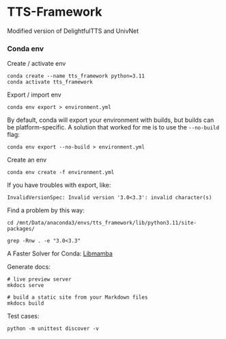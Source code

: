 # TTS-Framework
Modified version of DelightfulTTS and UnivNet

### Conda env

Create / activate env

```
conda create --name tts_framework python=3.11
conda activate tts_framework
```

Export / import env

```
conda env export > environment.yml

```

By default, conda will export your environment with builds, but builds can be platform-specific.
A solution that worked for me is to use the `--no-build` flag:

```
conda env export --no-build > environment.yml
```

Create an env
```
conda env create -f environment.yml
```

If you have troubles with export, like:
```
InvalidVersionSpec: Invalid version '3.0<3.3': invalid character(s)                                                           
```

Find a problem by this way:

```
cd /mnt/Data/anaconda3/envs/tts_framework/lib/python3.11/site-packages/

grep -Rnw . -e "3.0<3.3"

```

A Faster Solver for Conda: [Libmamba](https://www.anaconda.com/blog/a-faster-conda-for-a-growing-community)


Generate docs:


```
# live preview server
mkdocs serve

# build a static site from your Markdown files
mkdocs build
```

Test cases:

```
python -m unittest discover -v
```